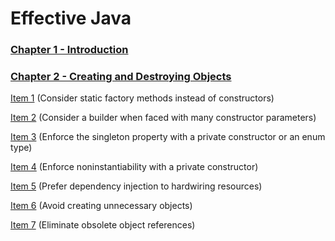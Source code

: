 # Effective Java

### [Chapter 1 - Introduction](Chapter_1/Introduction.md)

### [Chapter 2 - Creating and Destroying Objects](Chapter_2/CreatingAndDestoyingObject.md)

[Item 1](Chapter_2/Item1.md) (Consider static factory methods instead of constructors)

[Item 2](Chapter_2/Item2.md) (Consider a builder when faced with many constructor parameters)

[Item 3](Chapter_2/Item3.md) (Enforce the singleton property with a private constructor or an enum type)

[Item 4](Chapter_2/Item4.md) (Enforce noninstantiability with a private constructor)

[Item 5](Chapter_2/Item5.md) (Prefer dependency injection to hardwiring resources)

[Item 6](Chapter_2/Item6.md) (Avoid creating unnecessary objects)

[Item 7](Chapter_2/Item7.md) (Eliminate obsolete object references)